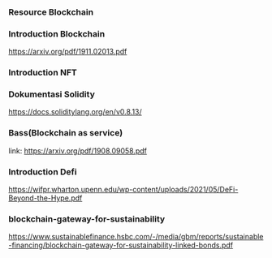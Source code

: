 ### Resource Blockchain

### Introduction Blockchain

https://arxiv.org/pdf/1911.02013.pdf

### Introduction NFT

### Dokumentasi Solidity

https://docs.soliditylang.org/en/v0.8.13/

### Bass(Blockchain as service)

link: https://arxiv.org/pdf/1908.09058.pdf

### Introduction Defi

https://wifpr.wharton.upenn.edu/wp-content/uploads/2021/05/DeFi-Beyond-the-Hype.pdf

### blockchain-gateway-for-sustainability

https://www.sustainablefinance.hsbc.com/-/media/gbm/reports/sustainable-financing/blockchain-gateway-for-sustainability-linked-bonds.pdf
